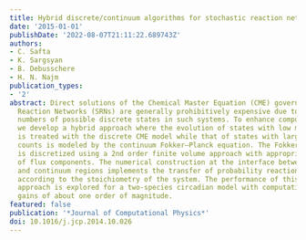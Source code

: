 ```yaml
---
title: Hybrid discrete/continuum algorithms for stochastic reaction networks
date: '2015-01-01'
publishDate: '2022-08-07T21:11:22.689743Z'
authors:
- C. Safta
- K. Sargsyan
- B. Debusschere
- H. N. Najm
publication_types:
- '2'
abstract: Direct solutions of the Chemical Master Equation (CME) governing Stochastic
  Reaction Networks (SRNs) are generally prohibitively expensive due to excessive
  numbers of possible discrete states in such systems. To enhance computational efficiency
  we develop a hybrid approach where the evolution of states with low molecule counts
  is treated with the discrete CME model while that of states with large molecule
  counts is modeled by the continuum Fokker–Planck equation. The Fokker–Planck equation
  is discretized using a 2nd order finite volume approach with appropriate treatment
  of flux components. The numerical construction at the interface between the discrete
  and continuum regions implements the transfer of probability reaction by reaction
  according to the stoichiometry of the system. The performance of this novel hybrid
  approach is explored for a two-species circadian model with computational efficiency
  gains of about one order of magnitude.
featured: false
publication: '*Journal of Computational Physics*'
doi: 10.1016/j.jcp.2014.10.026
---
```


